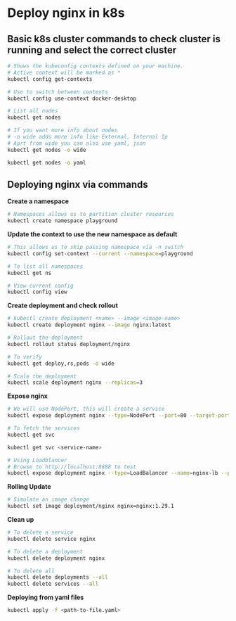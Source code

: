 # Deploy nginx in k8s

## Basic  k8s cluster commands to check cluster is running and select the correct cluster

```bash
# Shows the kubeconfig contexts defined on your machine. 
# Active context will be marked as *
kubectl config get-contexts

# Use to switch between contexts
kubectl config use-context docker-desktop

# List all nodes
kubectl get nodes

# If you want more info about nodes
# -o wide adds more info like External, Internal Ip
# Aprt from wide you can also use yaml, json
kubectl get nodes -o wide

kubectl get nodes -o yaml
```

## Deploying nginx via commands

**Create a namespace**

```bash
# Namespaces allows us to partition cluster resources
kubectl create namespace playground
```

**Update the context to use the new namespace as default**

```bash
# This allows us to skip passing namespace via -n switch
kubectl config set-context --current --namespace=playground

# To list all namespaces
kubectl get ns

# View current config
kubectl config view
```

**Create deployment and check rollout**

```bash
# kubectl create deployment <name> --image <image-name>
kubectl create deployment nginx --image nginx:latest

# Rollout the deployment
kubectl rollout status deployment/nginx

# To verify 
kubectl get deploy,rs,pods -o wide

# Scale the deployment 
kubectl scale deployment nginx --replicas=3
```

**Expose nginx**

```bash
# We will use NodePort, this will create a service
kubectl expose deployment nginx --type=NodePort --port=80 --target-port=80

# To fetch the services
kubectl get svc

kubectl get svc <service-name>

# Using Loadblancer
# Browse to http://localhost:8888 to test
kubectl expose deployment nginx --type=LoadBalancer --name=nginx-lb --port=8888 --target-port=80
```

**Rolling Update**

```bash
# Simulate an image change
kubectl set image deployment/nginx nginx=nginx:1.29.1
```

**Clean up**

```bash
# To delete a service
kubectl delete service nginx

# To delete a deployment
kubectl delete deployment nginx

# To delete all
kubectl delete deployments --all
kubectl delete services --all
```

**Deploying from yaml files**

```bash
kubectl apply -f <path-to-file.yaml>
```